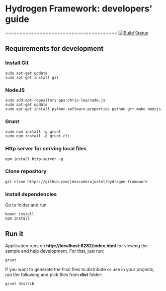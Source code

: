 # Hydrogen Framework: developers' guide
=======================================
[![Build Status](https://travis-ci.org/raul-arrieta/hydrogen-framework.svg?branch=master)](https://travis-ci.org/raul-arrieta/hydrogen-framework)

## Requirements for development

### Install Git

    sudo apt-get update
    sudo apt-get install git

### NodeJS

    sudo add-apt-repository ppa:chris-lea/node.js
    sudo apt-get update
    sudo apt-get install python-software-properties python g++ make nodejs
    
### Grunt

    sudo npm install -g grunt
    sudo npm install -g grunt-cli
    
### Http server for serving local files

    npm install http-server -g
    
### Clone repository

    git clone https://github.com/jmescuderojustel/hydrogen-framework
    
### Install dependencies
    
Go to folder and run:
    
    bower install
    npm install
    
## Run it

Application runs on **http://localhost:8282/index.html** for viewing the sample and help development. For that, just run:

    grunt
    
If you want to generate the final files to distribute or use in your projects, run the following and pick files from **dist** folder:

    grunt distrib
